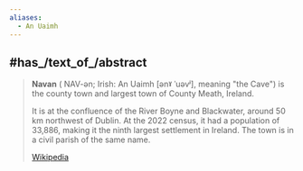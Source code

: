 ```yaml
---
aliases:
  - An Uaimh
---
```



## #has_/text_of_/abstract 

> **Navan** ( NAV-ən; Irish: An Uaimh [ənˠ ˈuəvʲ], meaning "the Cave") 
> is the county town and largest town of County Meath, Ireland.  
> 
> It is at the confluence of the River Boyne and Blackwater, around 50 km northwest of Dublin. 
> At the 2022 census, it had a population of 33,886, making it the ninth largest settlement in Ireland. 
> The town is in a civil parish of the same name.
>
> [Wikipedia](https://en.wikipedia.org/wiki/Navan)

